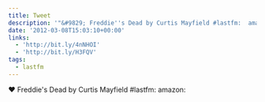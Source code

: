 ```yaml
---
title: Tweet
description: '"&#9829; Freddie''s Dead by Curtis Mayfield #lastfm:  amazon: "'
date: '2012-03-08T15:03:10+00:00'
links:
  - 'http://bit.ly/4nNHOI'
  - 'http://bit.ly/H3FQV'
tags:
  - lastfm
---
```

&#9829; Freddie's Dead by Curtis Mayfield #lastfm:  amazon: 
